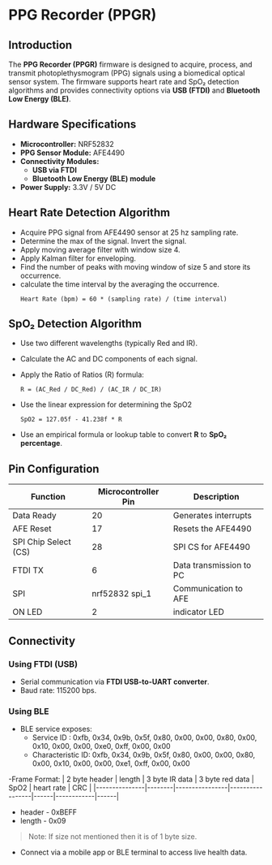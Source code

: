 # PPG Recorder (PPGR)

## Introduction

The **PPG Recorder (PPGR)** firmware is designed to acquire, process, and transmit photoplethysmogram (PPG) signals using a biomedical optical sensor system. The firmware supports heart rate and SpO₂ detection algorithms and provides connectivity options via **USB (FTDI)** and **Bluetooth Low Energy (BLE)**.

## Hardware Specifications

- **Microcontroller:** NRF52832
- **PPG Sensor Module:** AFE4490
- **Connectivity Modules:**
  - **USB via FTDI**
  - **Bluetooth Low Energy (BLE) module**
- **Power Supply:** 3.3V / 5V DC

## Heart Rate Detection Algorithm

- Acquire PPG signal from AFE4490 sensor at 25 hz sampling rate.
- Determine the max of the signal. Invert the signal.
- Apply moving average filter with window size 4.
- Apply Kalman filter for enveloping. 
- Find the number of peaks with moving window of size 5 and store its occurrence. 
- calculate the time interval by the averaging the occurrence.
  ```
  Heart Rate (bpm) = 60 * (sampling rate) / (time interval)
  ```

## SpO₂ Detection Algorithm

- Use two different wavelengths (typically Red and IR).

- Calculate the AC and DC components of each signal.

- Apply the Ratio of Ratios (R) formula:

  ```
  R = (AC_Red / DC_Red) / (AC_IR / DC_IR)
  ```
- Use the linear expression for determining the SpO2
  ```
  SpO2 = 127.05f - 41.238f * R
  ```

- Use an empirical formula or lookup table to convert **R** to **SpO₂ percentage**.

## Pin Configuration

| Function             | Microcontroller Pin | Description              |
| -------------------- | ------------------- | ------------------------ |
| Data Ready	       |	20	     | Generates interrupts     |
| AFE Reset            | 	17           | Resets the AFE4490       |
| SPI Chip Select (CS) | 	28           | SPI CS for AFE4490       |
| FTDI TX              | 	6            | Data transmission to PC  |
| SPI		       |   nrf52832 spi_1    | Communication to AFE     |
| ON LED       |        2          | indicator LED|

## Connectivity

### Using FTDI (USB)

- Serial communication via **FTDI USB-to-UART converter**.
- Baud rate: 115200 bps.

### Using BLE

- BLE service exposes:
  - Service ID : 0xfb, 0x34, 0x9b, 0x5f, 0x80, 0x00, 0x00, 0x80, 0x00, 0x10, 0x00, 0x00, 0xe0, 0xff, 0x00, 0x00
  - Characteristic ID: 0xfb, 0x34, 0x9b, 0x5f, 0x80, 0x00, 0x00, 0x80, 0x00, 0x10, 0x00, 0x00, 0xe1, 0xff, 0x00, 0x00

-Frame Format:
  | 2 byte header | length | 3 byte IR data | 3 byte red data | SpO2 | heart rate | CRC |
  |---------------|--------|----------------|-----------------|------|------------|------|
  - header - 0xBEFF
- length - 0x09

>Note: If size not mentioned then it is of 1 byte size.
  
- Connect via a mobile app or BLE terminal to access live health data.

